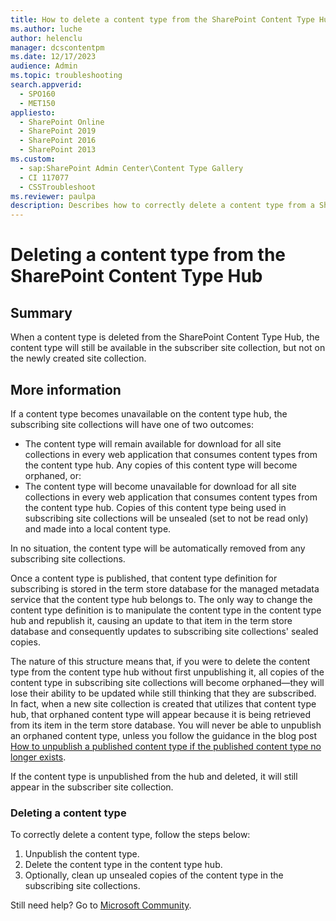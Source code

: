 ```yaml
---
title: How to delete a content type from the SharePoint Content Type Hub
ms.author: luche
author: helenclu
manager: dcscontentpm
ms.date: 12/17/2023
audience: Admin
ms.topic: troubleshooting
search.appverid: 
  - SPO160
  - MET150
appliesto: 
  - SharePoint Online
  - SharePoint 2019
  - SharePoint 2016
  - SharePoint 2013
ms.custom: 
  - sap:SharePoint Admin Center\Content Type Gallery
  - CI 117077
  - CSSTroubleshoot
ms.reviewer: paulpa
description: Describes how to correctly delete a content type from a SharePoint Content Type hub and the result if not deleted correctly.
---
```


# Deleting a content type from the SharePoint Content Type Hub

## Summary

When a content type is deleted from the SharePoint Content Type Hub, the content type will still be available in the subscriber site collection, but not on the newly created site collection. 

## More information

If a content type becomes unavailable on the content type hub, the subscribing site collections will have one of two outcomes:

- The content type will remain available for download for all site collections in every web application that consumes content types from the content type hub. Any copies of this content type will become orphaned, or:
- The content type will become unavailable for download for all site collections in every web application that consumes content types from the content type hub. Copies of this content type being used in subscribing site collections will be unsealed (set to not be read only) and made into a local content type. 

In no situation, the content type will be automatically removed from any subscribing site collections.

Once a content type is published, that content type definition for subscribing is stored in the term store database for the managed metadata service that the content type hub belongs to. The only way to change the content type definition is to manipulate the content type in the content type hub and republish it, causing an update to that item in the term store database and consequently updates to subscribing site collections' sealed copies. 

The nature of this structure means that, if you were to delete the content type from the content type hub without first unpublishing it, all copies of the content type in subscribing site collections will become orphaned—they will lose their ability to be updated while still thinking that they are subscribed. In fact, when a new site collection is created that utilizes that content type hub, that orphaned content type will appear because it is being retrieved from its item in the term store database. You will never be able to unpublish an orphaned content type, unless you follow the guidance in the blog post [How to unpublish a published content type if the published content type no longer exists](https://blog.stefan-gossner.com/2014/03/28/how-to-unpublish-a-published-content-type-if-the-published-content-type-no-longer-exists/).

If the content type is unpublished from the hub and deleted, it will still appear in the subscriber site collection.

### Deleting a content type

To correctly delete a content type, follow the steps below:
1.	Unpublish the content type.
2.	Delete the content type in the content type hub.
3.	Optionally, clean up unsealed copies of the content type in the subscribing site collections.

Still need help? Go to [Microsoft Community](https://answers.microsoft.com/).
